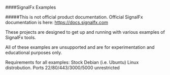 ####SignalFx Examples

#####This is not official product documentation. Official SignalFx documentation is here: https://docs.signalfx.com

These projects are designed to get up and running with various examples of SignalFx tools.


All of these examples are unsupported and are for experimentation and educational purposes only.

Requirements for all examples:
Stock Debian (i.e. Ubuntu) Linux distrobution.
Ports 22/80/443/3000/5000 unrestricted
